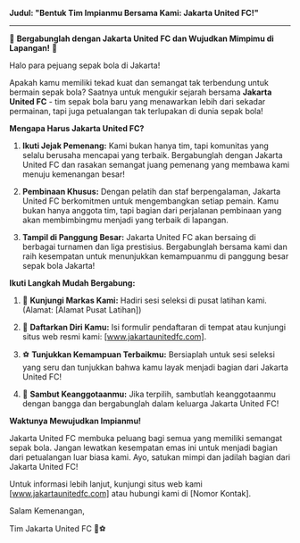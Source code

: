 **Judul: "Bentuk Tim Impianmu Bersama Kami: Jakarta United FC!"**

---

🌟 **Bergabunglah dengan Jakarta United FC dan Wujudkan Mimpimu di Lapangan!** 🌟

Halo para pejuang sepak bola di Jakarta!

Apakah kamu memiliki tekad kuat dan semangat tak terbendung untuk bermain sepak bola? Saatnya untuk mengukir sejarah bersama **Jakarta United FC** - tim sepak bola baru yang menawarkan lebih dari sekadar permainan, tapi juga petualangan tak terlupakan di dunia sepak bola!

**Mengapa Harus Jakarta United FC?**

1. **Ikuti Jejak Pemenang:** Kami bukan hanya tim, tapi komunitas yang selalu berusaha mencapai yang terbaik. Bergabunglah dengan Jakarta United FC dan rasakan semangat juang pemenang yang membawa kami menuju kemenangan besar!

2. **Pembinaan Khusus:** Dengan pelatih dan staf berpengalaman, Jakarta United FC berkomitmen untuk mengembangkan setiap pemain. Kamu bukan hanya anggota tim, tapi bagian dari perjalanan pembinaan yang akan membimbingmu menjadi yang terbaik di lapangan.

3. **Tampil di Panggung Besar:** Jakarta United FC akan bersaing di berbagai turnamen dan liga prestisius. Bergabunglah bersama kami dan raih kesempatan untuk menunjukkan kemampuanmu di panggung besar sepak bola Jakarta!

**Ikuti Langkah Mudah Bergabung:**

1. 📍 **Kunjungi Markas Kami:** Hadiri sesi seleksi di pusat latihan kami. (Alamat: [Alamat Pusat Latihan])

2. 📝 **Daftarkan Diri Kamu:** Isi formulir pendaftaran di tempat atau kunjungi situs web resmi kami: [www.jakartaunitedfc.com].

3. ⚽ **Tunjukkan Kemampuan Terbaikmu:** Bersiaplah untuk sesi seleksi yang seru dan tunjukkan bahwa kamu layak menjadi bagian dari Jakarta United FC!

4. 🤝 **Sambut Keanggotaanmu:** Jika terpilih, sambutlah keanggotaanmu dengan bangga dan bergabunglah dalam keluarga Jakarta United FC!

**Waktunya Mewujudkan Impianmu!**

Jakarta United FC membuka peluang bagi semua yang memiliki semangat sepak bola. Jangan lewatkan kesempatan emas ini untuk menjadi bagian dari petualangan luar biasa kami. Ayo, satukan mimpi dan jadilah bagian dari Jakarta United FC!

Untuk informasi lebih lanjut, kunjungi situs web kami [www.jakartaunitedfc.com] atau hubungi kami di [Nomor Kontak].

Salam Kemenangan,

Tim Jakarta United FC 🚀⚽
